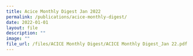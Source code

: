 ```yaml
---
title: Acice Monthly Digest Jan 2022
permalink: /publications/acice-monthly-digest/
date: 2022-01-01
layout: file
description: ""
image: ""
file_url: /files/ACICE Monthly Digest/ACICE Monthly Digest_Jan 22.pdf
---
```



